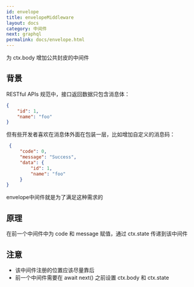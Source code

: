 ```yaml
---
id: envelope
title: envelopeMiddleware
layout: docs
category: 中间件
next: graphql
permalink: docs/envelope.html
---
```


为 ctx.body 增加公共封皮的中间件

## 背景

RESTful APIs 规范中，接口返回数据只包含消息体：
```json
{
    "id": 1,
    "name": "foo"
}
```

但有些开发者喜欢在消息体外面在包装一层，比如增加自定义的消息码：
```json
 {
     "code": 0,
     "message": "Success",
     "data": {
         "id": 1,
         "name": "foo"
     }
}
```

envelope中间件就是为了满足这种需求的

## 原理
  在前一个中间件中为 code 和 message 赋值，通过 ctx.state 传递到该中间件

## 注意
  - 该中间件注册的位置应该尽量靠后
  - 前一个中间件需要在 await next() 之前设置 ctx.body 和 ctx.state

